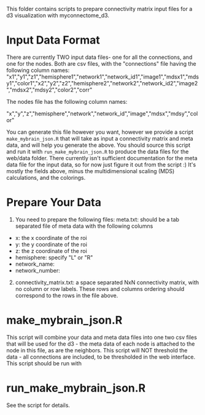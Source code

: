 This folder contains scripts to prepare connectivity matrix input files for a d3 visualization with myconnectome_d3.

# Input Data Format
There are currently TWO input data files- one for all the connections, and one for the nodes.  Both are csv files, with the "connections" file having the following column names:
  "x1","y1","z1","hemisphere1","network1","network_id1","image1","mdsx1","mdsy1","color1","x2","y2","z2","hemisphere2","network2","network_id2","image2","mdsx2","mdsy2","color2","corr"

The nodes file has the following column names:

"x","y","z","hemisphere","network","network_id","image","mdsx","mdsy","color"

You can generate this file however you want, however we provide a script `make_mybrain_json.R` that will take as input a connectivity matrix and meta data, and will help you generate the above.  You should source this script and run it with `run_make_mybrain_json.R` to produce the data files for the web/data folder. There currently isn't sufficient documentation for the meta data file for the input data, so for now just figure it out from the script :)  It's mostly the fields above, minus the multidimensional scaling (MDS) calculations, and the colorings.

# Prepare Your Data
1. You need to prepare the following files:
meta.txt: should be a tab separated file of meta data with the following columns
  - x: the x coordinate of the roi
  - y: the y coordinate of the roi
  - z: the z coordinate of the roi
  - hemisphere: specify "L" or "R"
  - network_name:
  - network_number:

2. connectivity_matrix.txt: a space separated NxN connectivity matrix, with no column or row labels.  These rows and columns ordering should correspond to the rows in the file above.

# make_mybrain_json.R
This script will combine your data and meta data files into one two csv files that will be used for the d3 - the meta data of each node is attached to the node in this file, as are the neighbors.  This script will NOT threshold the data - all connections are included, to be thresholded in the web interface.  This script should be run with

# run_make_mybrain_json.R
See the script for details.
